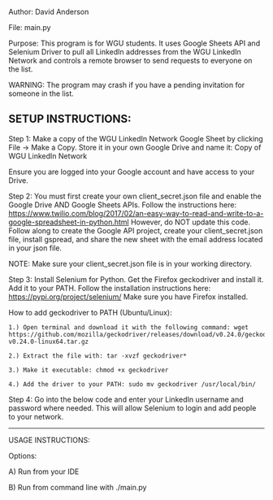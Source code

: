 Author: David Anderson

File: main.py

Purpose: This program is for WGU students. It uses Google Sheets API and Selenium Driver to
pull all LinkedIn addresses from the WGU LinkedIn Network and controls a remote browser to
send requests to everyone on the list.

WARNING: The program may crash if you have a pending invitation for someone in the list.

SETUP INSTRUCTIONS:
------------------------------------------------------------------------------------------------------------------------
Step 1: Make a copy of the WGU LinkedIn Network Google Sheet by clicking File -> Make a Copy. Store it in your 
own Google Drive and name it: Copy of WGU LinkedIn Network

Ensure you are logged into your Google account and have access to your Drive.

Step 2: You must first create your own client_secret.json file and enable the Google Drive AND Google Sheets APIs.
Follow the instructions here: https://www.twilio.com/blog/2017/02/an-easy-way-to-read-and-write-to-a-google-spreadsheet-in-python.html
However, do NOT update this code. Follow along to create the Google API project, create your client_secret.json file,
install gspread, and share the new sheet with the email address located in your json file.

NOTE: Make sure your client_secret.json file is in your working directory.

Step 3: Install Selenium for Python. Get the Firefox geckodriver and install it. Add it to your PATH. Follow the
installation instructions here: https://pypi.org/project/selenium/  Make sure you have Firefox installed.

How to add geckodriver to PATH (Ubuntu/Linux):

    1.) Open terminal and download it with the following command: wget https://github.com/mozilla/geckodriver/releases/download/v0.24.0/geckodriver-v0.24.0-linux64.tar.gz

    2.) Extract the file with: tar -xvzf geckodriver*

    3.) Make it executable: chmod +x geckodriver

    4.) Add the driver to your PATH: sudo mv geckodriver /usr/local/bin/


Step 4: Go into the below code and enter your LinkedIn username and password where needed.
This will allow Selenium to login and add people to your network.

------------------------------------------------------------------------------------------------------------------------
USAGE INSTRUCTIONS:

Options:

A) Run from your IDE

B) Run from command line with ./main.py